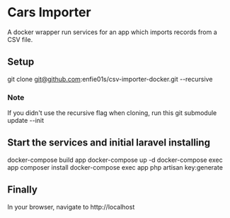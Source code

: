 # Cars Importer
A docker wrapper run services for an app which imports records from a CSV file.

## Setup
git clone git@github.com:enfie01s/csv-importer-docker.git --recursive

### Note
If you didn't use the recursive flag when cloning, run this
git submodule update --init

## Start the services and initial laravel installing
docker-compose build app
docker-compose up -d
docker-compose exec app composer install
docker-compose exec app php artisan key:generate

## Finally
In your browser, navigate to http://localhost
